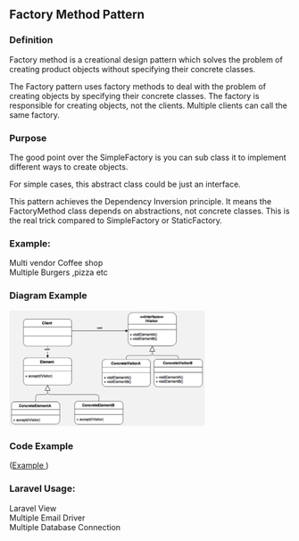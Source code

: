 ## Factory Method Pattern

### Definition <br>
Factory method is a creational design pattern which solves the problem of creating product objects without specifying their concrete classes.

The Factory pattern uses factory methods to deal with the problem of creating objects by specifying their concrete classes. The factory is responsible for creating objects, not the clients. Multiple clients can call the same factory.
### Purpose
The good point over the SimpleFactory is you can 
sub class it to implement different ways to create objects.

For simple cases, this abstract class could be just an interface.

This pattern achieves the Dependency Inversion principle. It means the FactoryMethod class depends on abstractions, not concrete classes. This is the real trick compared to SimpleFactory or StaticFactory.

### Example:
Multi vendor Coffee shop <br>
Multiple Burgers ,pizza etc

### Diagram Example

<img src="./factory.png"  width=" 350px"/>

### Code Example

([Example ](./RestaurantController.php))

### Laravel Usage:
Laravel View <br>
Multiple Email Driver<br>
Multiple Database Connection
